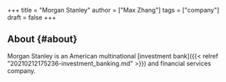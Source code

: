 +++
title = "Morgan Stanley"
author = ["Max Zhang"]
tags = ["company"]
draft = false
+++

## About {#about}

Morgan Stanley is an American multinational [investment bank]({{< relref "20210212175236-investment_banking.md" >}}) and financial services company.
